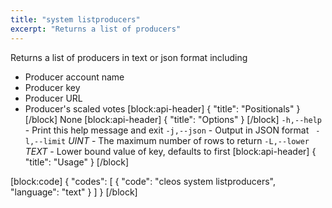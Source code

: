 ```yaml
---
title: "system listproducers"
excerpt: "Returns a list of producers"
---
```

Returns a list of producers in text or json format including
- Producer account name
- Producer key
- Producer URL
- Producer's scaled votes
[block:api-header]
{
  "title": "Positionals"
}
[/block]
None
[block:api-header]
{
  "title": "Options"
}
[/block]
`-h,--help` - Print this help message and exit
`-j,--json` - Output in JSON format
` -l,--limit` _UINT_ - The maximum number of rows to return
`-L,--lower` _TEXT_ - Lower bound value of key, defaults to first
[block:api-header]
{
  "title": "Usage"
}
[/block]

[block:code]
{
  "codes": [
    {
      "code": "cleos system listproducers",
      "language": "text"
    }
  ]
}
[/block]